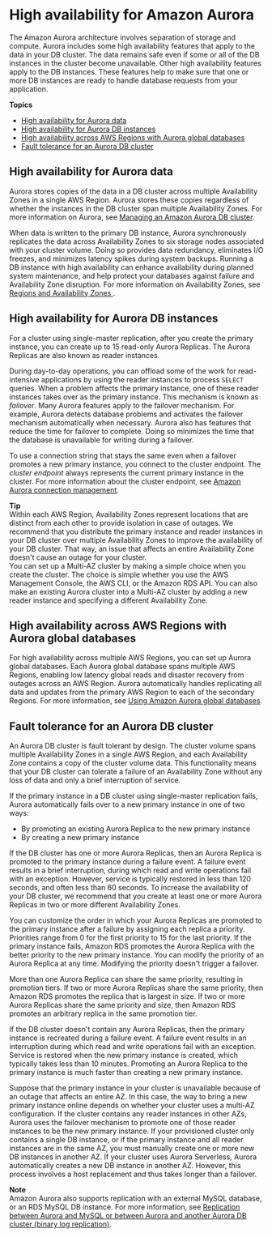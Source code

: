 # High availability for Amazon Aurora<a name="Concepts.AuroraHighAvailability"></a>

 The Amazon Aurora architecture involves separation of storage and compute\. Aurora includes some high availability features that apply to the data in your DB cluster\. The data remains safe even if some or all of the DB instances in the cluster become unavailable\. Other high availability features apply to the DB instances\. These features help to make sure that one or more DB instances are ready to handle database requests from your application\. 

**Topics**
+ [High availability for Aurora data](#Concepts.AuroraHighAvailability.Data)
+ [High availability for Aurora DB instances](#Concepts.AuroraHighAvailability.Instances)
+ [High availability across AWS Regions with Aurora global databases](#Concepts.AuroraHighAvailability.GlobalDB)
+ [Fault tolerance for an Aurora DB cluster](#Aurora.Managing.FaultTolerance)

## High availability for Aurora data<a name="Concepts.AuroraHighAvailability.Data"></a>

Aurora stores copies of the data in a DB cluster across multiple Availability Zones in a single AWS Region\. Aurora stores these copies regardless of whether the instances in the DB cluster span multiple Availability Zones\. For more information on Aurora, see [Managing an Amazon Aurora DB cluster](CHAP_Aurora.md)\. 

When data is written to the primary DB instance, Aurora synchronously replicates the data across Availability Zones to six storage nodes associated with your cluster volume\. Doing so provides data redundancy, eliminates I/O freezes, and minimizes latency spikes during system backups\. Running a DB instance with high availability can enhance availability during planned system maintenance, and help protect your databases against failure and Availability Zone disruption\. For more information on Availability Zones, see [ Regions and Availability Zones ](Concepts.RegionsAndAvailabilityZones.md)\.

## High availability for Aurora DB instances<a name="Concepts.AuroraHighAvailability.Instances"></a>

For a cluster using single\-master replication, after you create the primary instance, you can create up to 15 read\-only Aurora Replicas\. The Aurora Replicas are also known as reader instances\. 

 During day\-to\-day operations, you can offload some of the work for read\-intensive applications by using the reader instances to process `SELECT` queries\. When a problem affects the primary instance, one of these reader instances takes over as the primary instance\. This mechanism is known as *failover*\. Many Aurora features apply to the failover mechanism\. For example, Aurora detects database problems and activates the failover mechanism automatically when necessary\. Aurora also has features that reduce the time for failover to complete\. Doing so minimizes the time that the database is unavailable for writing during a failover\. 

 To use a connection string that stays the same even when a failover promotes a new primary instance, you connect to the cluster endpoint\. The *cluster endpoint* always represents the current primary instance in the cluster\. For more information about the cluster endpoint, see [Amazon Aurora connection management](Aurora.Overview.Endpoints.md)\.  

**Tip**  
Within each AWS Region, Availability Zones represent locations that are distinct from each other to provide isolation in case of outages\. We recommend that you distribute the primary instance and reader instances in your DB cluster over multiple Availability Zones to improve the availability of your DB cluster\. That way, an issue that affects an entire Availability Zone doesn't cause an outage for your cluster\.   
You can set up a Multi\-AZ cluster by making a simple choice when you create the cluster\. The choice is simple whether you use the AWS Management Console, the AWS CLI, or the Amazon RDS API\. You can also make an existing Aurora cluster into a Multi\-AZ cluster by adding a new reader instance and specifying a different Availability Zone\. 

## High availability across AWS Regions with Aurora global databases<a name="Concepts.AuroraHighAvailability.GlobalDB"></a>

 For high availability across multiple AWS Regions, you can set up Aurora global databases\. Each Aurora global database spans multiple AWS Regions, enabling low latency global reads and disaster recovery from outages across an AWS Region\. Aurora automatically handles replicating all data and updates from the primary AWS Region to each of the secondary Regions\. For more information, see [Using Amazon Aurora global databases](aurora-global-database.md)\. 

## Fault tolerance for an Aurora DB cluster<a name="Aurora.Managing.FaultTolerance"></a>

An Aurora DB cluster is fault tolerant by design\. The cluster volume spans multiple Availability Zones in a single AWS Region, and each Availability Zone contains a copy of the cluster volume data\. This functionality means that your DB cluster can tolerate a failure of an Availability Zone without any loss of data and only a brief interruption of service\.

If the primary instance in a DB cluster using single\-master replication fails, Aurora automatically fails over to a new primary instance in one of two ways:
+ By promoting an existing Aurora Replica to the new primary instance
+ By creating a new primary instance

If the DB cluster has one or more Aurora Replicas, then an Aurora Replica is promoted to the primary instance during a failure event\. A failure event results in a brief interruption, during which read and write operations fail with an exception\. However, service is typically restored in less than 120 seconds, and often less than 60 seconds\. To increase the availability of your DB cluster, we recommend that you create at least one or more Aurora Replicas in two or more different Availability Zones\. 

You can customize the order in which your Aurora Replicas are promoted to the primary instance after a failure by assigning each replica a priority\. Priorities range from 0 for the first priority to 15 for the last priority\. If the primary instance fails, Amazon RDS promotes the Aurora Replica with the better priority to the new primary instance\. You can modify the priority of an Aurora Replica at any time\. Modifying the priority doesn't trigger a failover\. 

More than one Aurora Replica can share the same priority, resulting in promotion tiers\. If two or more Aurora Replicas share the same priority, then Amazon RDS promotes the replica that is largest in size\. If two or more Aurora Replicas share the same priority and size, then Amazon RDS promotes an arbitrary replica in the same promotion tier\. 

If the DB cluster doesn't contain any Aurora Replicas, then the primary instance is recreated during a failure event\. A failure event results in an interruption during which read and write operations fail with an exception\. Service is restored when the new primary instance is created, which typically takes less than 10 minutes\. Promoting an Aurora Replica to the primary instance is much faster than creating a new primary instance\.

 Suppose that the primary instance in your cluster is unavailable because of an outage that affects an entire AZ\. In this case, the way to bring a new primary instance online depends on whether your cluster uses a multi\-AZ configuration\. If the cluster contains any reader instances in other AZs, Aurora uses the failover mechanism to promote one of those reader instances to be the new primary instance\. If your provisioned cluster only contains a single DB instance, or if the primary instance and all reader instances are in the same AZ, you must manually create one or more new DB instances in another AZ\. If your cluster uses Aurora Serverless, Aurora automatically creates a new DB instance in another AZ\. However, this process involves a host replacement and thus takes longer than a failover\. 

**Note**  
Amazon Aurora also supports replication with an external MySQL database, or an RDS MySQL DB instance\. For more information, see [Replication between Aurora and MySQL or between Aurora and another Aurora DB cluster \(binary log replication\)](AuroraMySQL.Replication.MySQL.md)\.